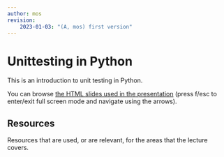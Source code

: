 ```yaml
---
author: mos
revision: 
    2023-01-03: "(A, mos) first version"
---
```

Unittesting in Python
====================

This is an introduction to unit testing in Python.

You can browse [the HTML slides used in the presentation](https://mikael-roos.gitlab.io/oopython/lecture/unittesting-in-python/slide.html) (press f/esc to enter/exit full screen mode and navigate using the arrows).

<!--
Recorded presentation, 44 minutes long (Swedish).

[![2022-11-15 swe](https://img.youtube.com/vi/zovl9Lvheus/0.jpg)](https://www.youtube.com/watch?v=zovl9Lvheus)
-->



Resources
------------------------

Resources that are used, or are relevant, for the areas that the lecture covers.

<!--
1. The book "Microsoft Visual C# Step by Step, 10th Edition".

    * CHAPTER 1 - Welcome to C#
    * CHAPTER 2 - Working with variables, operators, and expressions
-->
